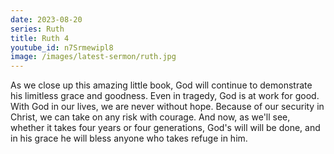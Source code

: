```yaml
---
date: 2023-08-20
series: Ruth
title: Ruth 4
youtube_id: n7Srmewipl8
image: /images/latest-sermon/ruth.jpg
---
```

As we close up this amazing little book, God will continue to demonstrate his limitless grace and goodness.  Even in tragedy, God is at work for good.  With God in our lives, we are never without hope.  Because of our security in Christ, we can take on any risk with courage.  And now, as we'll see, whether it takes four years or four generations, God's will will be done, and in his grace he will bless anyone who takes refuge in him.
